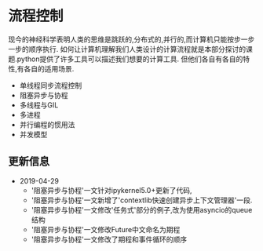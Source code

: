 # 流程控制

现今的神经科学表明人类的思维是跳跃的,分布式的,并行的,而计算机只能按步一步一步的顺序执行.
如何让计算机理解我们人类设计的计算流程就是本部分探讨的课题.python提供了许多工具可以描述我们想要的计算工具.
但他们各自有各自的特性,有各自的适用场景.

+ 单线程同步流程控制
+ 阻塞异步与协程
+ 多线程与GIL
+ 多进程
+ 并行编程的惯用法
+ 并发模型

## 更新信息

+ 2019-04-29
    + '阻塞异步与协程'一文针对ipykernel5.0+更新了代码,
    + '阻塞异步与协程'一文新增了'contextlib快速创建异步上下文管理器'一段.
    + '阻塞异步与协程'一文修改'任务式'部分的例子,改为使用asyncio的queue结构
    + '阻塞异步与协程'一文修改Future中文命名为期程
    + '阻塞异步与协程'一文修改了期程和事件循环的顺序
